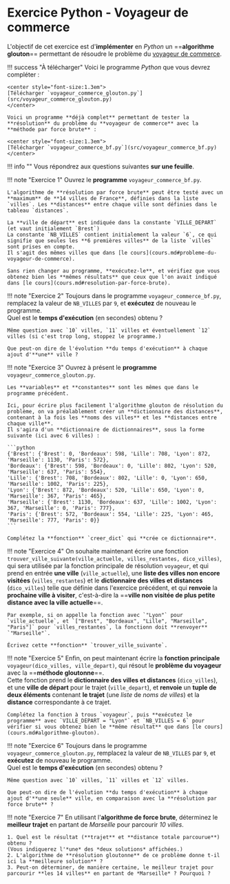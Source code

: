# Exercice Python - Voyageur de commerce

L'objectif de cet exercice est d'**implémenter** en *Python* un ==**algorithme glouton**== permettant de résoudre le problème du [voyageur de commerce](cours.md#probleme-du-voyageur-de-commerce).

!!! success "À télécharger"
    Voici le programme *Python* que vous devrez compléter :

    <center style="font-size:1.3em">
    [Télécharger `voyageur_commerce_glouton.py`](src/voyageur_commerce_glouton.py)
    </center>

    Voici un programme **déjà complet** permettant de tester la **résolution** du problème du **voyageur de commerce** avec la **méthode par force brute** :

    <center style="font-size:1.3em">
    [Télécharger `voyageur_commerce_bf.py`](src/voyageur_commerce_bf.py)
    </center>

!!! info ""
    Vous répondrez aux questions suivantes **sur une feuille**.

!!! note "Exercice 1"
    Ouvrez le **programme** `voyageur_commerce_bf.py`.

    L'algorithme de **résolution par force brute** peut être testé avec un **maximum** de **14 villes de France**, définies dans la liste `villes`. Les **distances** entre chaque ville sont définies dans le tableau `distances`.

    La **ville de départ** est indiquée dans la constante `VILLE_DEPART` (et vaut initialement `Brest`)
    La constante `NB_VILLES` contient initialement la valeur `6`, ce qui signifie que seules les **6 premières villes** de la liste `villes` sont prises en compte.  
    Il s'agit des mêmes villes que dans [le cours](cours.md#probleme-du-voyageur-de-commerce).

    Sans rien changer au programme, **exécutez-le**, et vérifiez que vous obtenez bien les **mêmes résultats** que ceux que l'on avait indiqué dans [le cours](cours.md#resolution-par-force-brute).

!!! note "Exercice 2"
    Toujours dans le programme `voyageur_commerce_bf.py`, remplacez la valeur de `NB_VILLES` par `9`, et **exécutez** de nouveau le programme.  
    Quel est le **temps d'exécution** (en secondes) obtenu ?

    Même question avec `10` villes, `11` villes et éventuellement `12` villes (si c'est trop long, stoppez le programme.)

    Que peut-on dire de l'évolution **du temps d'exécution** à chaque ajout d'**une** ville ?

!!! note "Exercice 3"
    Ouvrez à présent le **programme** `voyageur_commerce_glouton.py`.

    Les **variables** et **constantes** sont les mêmes que dans le programme précédent.

    Ici, pour écrire plus facilement l'algorithme glouton de résolution du problème, on va préalablement créer un **dictionnaire des distances**, contenant à la fois les **noms des villes** et les **distances entre chaque ville**.  
    Il s'agira d'un **dictionnaire de dictionnaires**, sous la forme suivante (ici avec 6 villes) :

    ```python
    {'Brest': {'Brest': 0, 'Bordeaux': 598, 'Lille': 708, 'Lyon': 872, 'Marseille': 1130, 'Paris': 572}, 
    'Bordeaux': {'Brest': 598, 'Bordeaux': 0, 'Lille': 802, 'Lyon': 520, 'Marseille': 637, 'Paris': 554}, 
    'Lille': {'Brest': 708, 'Bordeaux': 802, 'Lille': 0, 'Lyon': 650, 'Marseille': 1002, 'Paris': 225}, 
    'Lyon': {'Brest': 872, 'Bordeaux': 520, 'Lille': 650, 'Lyon': 0, 'Marseille': 367, 'Paris': 465}, 
    'Marseille': {'Brest': 1130, 'Bordeaux': 637, 'Lille': 1002, 'Lyon': 367, 'Marseille': 0, 'Paris': 777}, 
    'Paris': {'Brest': 572, 'Bordeaux': 554, 'Lille': 225, 'Lyon': 465, 'Marseille': 777, 'Paris': 0}}
    ```

    Complétez la **fonction** `creer_dict` qui **crée ce dictionnaire**.

!!! note "Exercice 4"
    On souhaite maintenant écrire une fonction `trouver_ville_suivante(ville_actuelle, villes_restantes, dico_villes)`, qui sera utilisée par la fonction principale de résolution `voyageur`, et qui prend en entrée **une ville** (`ville_actuelle`), une **liste des villes non encore visitées** (`villes_restantes`) et le **dictionnaire des villes et distances** (`dico_villes`) telle que définie dans l'exercice précédent, et qui **renvoie** la **prochaine ville à visiter**, c'est-à-dire la ==**ville non visitée de plus petite distance avec la ville actuelle**==.

    Par exemple, si on appelle la fonction avec `"Lyon"` pour `ville_actuelle`, et `["Brest", "Bordeaux", "Lille", "Marseille", "Paris"]` pour `villes_restantes`, la fonctionn doit **renvoyer** `"Marseille"`.

    Écrivez cette **fonction** `trouver_ville_suivante`.

!!! note "Exercice 5"
    Enfin, on peut maintenant écrire la **fonction principale** `voyageur(dico_villes, ville_depart)`, qui résout le **problème du voyageur** avec la ==**méthode gloutonne**==.  
    Cette fonction prend le **dictionnaire des villes et distances** (`dico_villes`), et une **ville de départ** pour le trajet (`ville_depart`), et **renvoie** un **tuple de deux éléments** contenant **le trajet** (une *liste* de *noms de villes*) et la **distance** correspondante à ce trajet.

    Complétez la fonction à trous `voyageur`, puis **exécutez le programme** avec `VILLE_DEPART = "Lyon"` et `NB_VILLES = 6` pour vérifier si vous obtenez bien le **même résultat** que dans [le cours](cours.md#algorithme-glouton).

!!! note "Exercice 6"
    Toujours dans le programme `voyageur_commerce_glouton.py`, remplacez la valeur de `NB_VILLES` par `9`, et **exécutez** de nouveau le programme.  
    Quel est le **temps d'exécution** (en secondes) obtenu ?

    Même question avec `10` villes, `11` villes et `12` villes.

    Que peut-on dire de l'évolution **du temps d'exécution** à chaque ajout d'**une seule** ville, en comparaison avec la **résolution par force brute** ?

!!! note "Exercice 7"
    En utilisant l'**algorithme de force brute**, déterminez le **meilleur trajet** en partant de *Marseille* pour parcourir *10 villes*.

    1. Quel est le résultat (**trajet** et **distance totale parcourue**) obtenu ?  
    (Vous indiquerez l'*une* des *deux solutions* affichées.)
    2. L'algorithme de **résolution gloutonne** de ce problème donne t-il ici la **meilleure solution** ?
    3. Peut-on déterminer, de manière certaine, le meilleur trajet pour parcourir **les 14 villes** en partant de *Marseille* ? Pourquoi ?